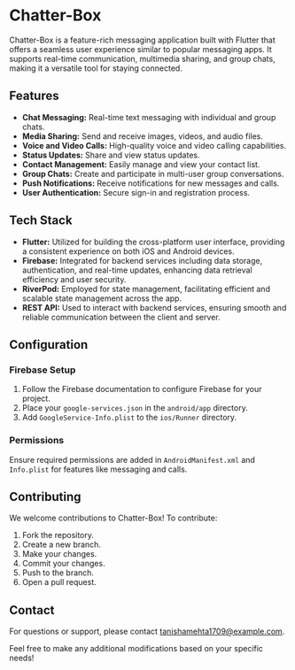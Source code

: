 
# Chatter-Box

Chatter-Box is a feature-rich messaging application built with Flutter that offers a seamless user experience similar to popular messaging apps. It supports real-time communication, multimedia sharing, and group chats, making it a versatile tool for staying connected.

## Features

- **Chat Messaging:** Real-time text messaging with individual and group chats.
- **Media Sharing:** Send and receive images, videos, and audio files.
- **Voice and Video Calls:** High-quality voice and video calling capabilities.
- **Status Updates:** Share and view status updates.
- **Contact Management:** Easily manage and view your contact list.
- **Group Chats:** Create and participate in multi-user group conversations.
- **Push Notifications:** Receive notifications for new messages and calls.
- **User Authentication:** Secure sign-in and registration process.

## Tech Stack

- **Flutter:** Utilized for building the cross-platform user interface, providing a consistent experience on both iOS and Android devices.
- **Firebase:** Integrated for backend services including data storage, authentication, and real-time updates, enhancing data retrieval efficiency and user security.
- **RiverPod:** Employed for state management, facilitating efficient and scalable state management across the app.
- **REST API:** Used to interact with backend services, ensuring smooth and reliable communication between the client and server.

## Configuration

### Firebase Setup

1. Follow the Firebase documentation to configure Firebase for your project.
2. Place your `google-services.json` in the `android/app` directory.
3. Add `GoogleService-Info.plist` to the `ios/Runner` directory.

### Permissions

Ensure required permissions are added in `AndroidManifest.xml` and `Info.plist` for features like messaging and calls.

## Contributing

We welcome contributions to Chatter-Box! To contribute:

1. Fork the repository.
2. Create a new branch.
3. Make your changes.
4. Commit your changes.
5. Push to the branch.
6. Open a pull request.

## Contact

For questions or support, please contact [tanishamehta1709@example.com](mailto:tanishamehta1709@example.com).

Feel free to make any additional modifications based on your specific needs!

